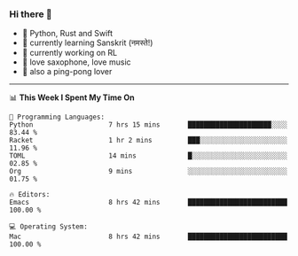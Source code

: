 ### Hi there 👋

- 📙 Python, Rust and Swift
- 🌱 currently learning Sanskrit (नमस्ते!)
- 🔭 currently working on RL
- 🎷 love saxophone, love music
- 🏓 also a ping-pong lover

<!--
**ZiqinGong/ZiqinGong** is a ✨ _special_ ✨ repository because its `README.md` (this file) appears on your GitHub profile.

Here are some ideas to get you started:

- 🔭 I’m currently working on ...
- 🌱 I’m currently learning ...
- 👯 I’m looking to collaborate on ...
- 🤔 I’m looking for help with ...
- 💬 Ask me about ...
- 📫 gongzq0301@sjtu.edu.cn
- 😄 Pronouns: ...
- ⚡ Fun fact: ...
-->

---

<!--START_SECTION:waka-->
📊 **This Week I Spent My Time On** 

```text
💬 Programming Languages: 
Python                   7 hrs 15 mins       █████████████████████░░░░   83.44 % 
Racket                   1 hr 2 mins         ███░░░░░░░░░░░░░░░░░░░░░░   11.96 % 
TOML                     14 mins             █░░░░░░░░░░░░░░░░░░░░░░░░   02.85 % 
Org                      9 mins              ░░░░░░░░░░░░░░░░░░░░░░░░░   01.75 % 

🔥 Editors: 
Emacs                    8 hrs 42 mins       █████████████████████████   100.00 % 

💻 Operating System: 
Mac                      8 hrs 42 mins       █████████████████████████   100.00 % 
```


<!--END_SECTION:waka-->
